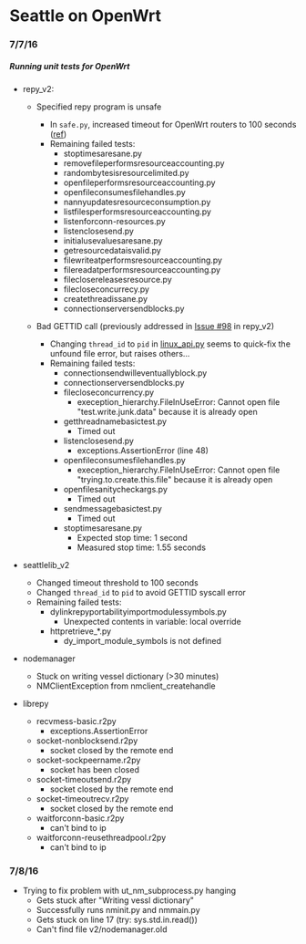 # Seattle on OpenWrt

### 7/7/16

##### Running unit tests for OpenWrt 

- repy_v2:
    - Specified repy program is unsafe
        - In `safe.py`, increased timeout for OpenWrt routers to 100 seconds ([ref](https://github.com/rf1591/repy_v2/blob/master/safe.py#L121))
        - Remaining failed tests:
            - stoptimesaresane.py
			- removefileperformsresourceaccounting.py
			- randombytesisresourcelimited.py
			- openfileperformsresourceaccounting.py
			- openfileconsumesfilehandles.py
			- nannyupdatesresourceconsumption.py
			- listfilesperformsresourceaccounting.py
			- listenforconn-resources.py
			- listenclosesend.py
			- initialusevaluesaresane.py
			- getresourcedataisvalid.py
			- filewriteatperformsresourceaccounting.py
			- filereadatperformsresourceaccounting.py
			- fileclosereleasesresource.py
			- filecloseconcurrecy.py 
			- createthreadissane.py
			- connectionserversendblocks.py

    - Bad GETTID call (previously addressed in [Issue #98](https://github.com/SeattleTestbed/repy_v2/issues/98) in repy_v2)
        - Changing `thread_id` to `pid` in [linux_api.py](https://github.com/rf1591/repy_v2/blob/master/linux_api.py#L224)  seems to quick-fix the unfound file error, but raises others...
        - Remaining failed tests:
            - connectionsendwilleventuallyblock.py
            - connectionserversendblocks.py
            - filecloseconcurrency.py 
                - exeception_hierarchy.FileInUseError: Cannot open file "test.write.junk.data" because it is already open
            - getthreadnamebasictest.py
                - Timed out 
            - listenclosesend.py
                - exceptions.AssertionError (line 48)
            - openfileconsumesfilehandles.py
                - exeception_hierarchy.FileInUseError: Cannot open file "trying.to.create.this.file" because it is already open
            - openfilesanitycheckargs.py
                - Timed out 
            -  sendmessagebasictest.py
                - Timed out
            - stoptimesaresane.py
                - Expected stop time: 1 second
                - Measured stop time: 1.55 seconds 
- seattlelib_v2 
    - Changed timeout threshold to 100 seconds
    - Changed `thread_id` to `pid` to avoid GETTID syscall error
    - Remaining failed tests:
        - dylinkrepyportabilityimportmodulessymbols.py
            - Unexpected contents in variable: local override
        - httpretrieve_*.py
            - dy_import_module_symbols is not defined
- nodemanager
    - Stuck on writing vessel dictionary (>30 minutes)
    - NMClientException from nmclient_createhandle

- librepy
    - recvmess-basic.r2py
        - exceptions.AssertionError
    - socket-nonblocksend.r2py
        - socket closed by the remote end
    - socket-sockpeername.r2py
        - socket has been closed
    - socket-timeoutsend.r2py
        - socket closed by the remote end
    - socket-timeoutrecv.r2py 
        - socket closed by the remote end
    - waitforconn-basic.r2py
        - can't bind to ip
    - waitforconn-reusethreadpool.r2py
        - can't bind to ip

### 7/8/16

- Trying to fix problem with ut_nm_subprocess.py hanging
    - Gets stuck after "Writing vessl dictionary"
    - Successfully runs nminit.py and nmmain.py
    - Gets stuck on line 17 (try: sys.std.in.read())
    - Can't find file v2/nodemanager.old







